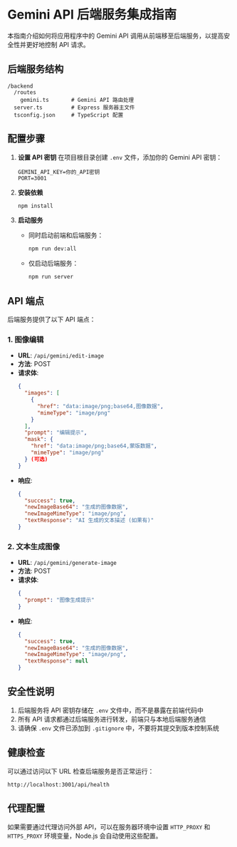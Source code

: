 # Gemini API 后端服务集成指南

本指南介绍如何将应用程序中的 Gemini API 调用从前端移至后端服务，以提高安全性并更好地控制 API 请求。

## 后端服务结构

```
/backend
  /routes
    gemini.ts       # Gemini API 路由处理
  server.ts         # Express 服务器主文件
  tsconfig.json     # TypeScript 配置
```

## 配置步骤

1. **设置 API 密钥**
   在项目根目录创建 `.env` 文件，添加你的 Gemini API 密钥：
   ```
   GEMINI_API_KEY=你的_API密钥
   PORT=3001
   ```

2. **安装依赖**
   ```bash
   npm install
   ```

3. **启动服务**
   - 同时启动前端和后端服务：
     ```bash
     npm run dev:all
     ```
   - 仅启动后端服务：
     ```bash
     npm run server
     ```

## API 端点

后端服务提供了以下 API 端点：

### 1. 图像编辑
- **URL**: `/api/gemini/edit-image`
- **方法**: POST
- **请求体**: 
  ```json
  {
    "images": [
      {
        "href": "data:image/png;base64,图像数据",
        "mimeType": "image/png"
      }
    ],
    "prompt": "编辑提示",
    "mask": {
      "href": "data:image/png;base64,蒙版数据",
      "mimeType": "image/png"
    } (可选)
  }
  ```
- **响应**: 
  ```json
  {
    "success": true,
    "newImageBase64": "生成的图像数据",
    "newImageMimeType": "image/png",
    "textResponse": "AI 生成的文本描述 (如果有)"
  }
  ```

### 2. 文本生成图像
- **URL**: `/api/gemini/generate-image`
- **方法**: POST
- **请求体**: 
  ```json
  {
    "prompt": "图像生成提示"
  }
  ```
- **响应**: 
  ```json
  {
    "success": true,
    "newImageBase64": "生成的图像数据",
    "newImageMimeType": "image/png",
    "textResponse": null
  }
  ```

## 安全性说明

1. 后端服务将 API 密钥存储在 `.env` 文件中，而不是暴露在前端代码中
2. 所有 API 请求都通过后端服务进行转发，前端只与本地后端服务通信
3. 请确保 `.env` 文件已添加到 `.gitignore` 中，不要将其提交到版本控制系统

## 健康检查

可以通过访问以下 URL 检查后端服务是否正常运行：
```
http://localhost:3001/api/health
```

## 代理配置

如果需要通过代理访问外部 API，可以在服务器环境中设置 `HTTP_PROXY` 和 `HTTPS_PROXY` 环境变量，Node.js 会自动使用这些配置。